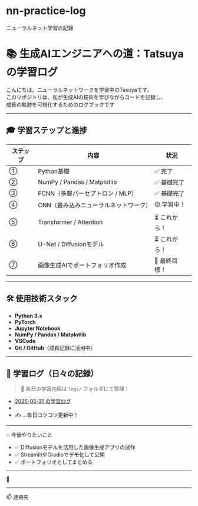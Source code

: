 # nn-practice-log
ニューラルネット学習の記録

# 📚 生成AIエンジニアへの道：Tatsuyaの学習ログ

こんにちは。ニューラルネットワークを学習中のTasuyaです。  
このリポジトリは、私が生成AIの技術を学びながらコードを記録し、  
成長の軌跡を可視化するためのログブックです

---

## 🎓 学習ステップと進捗

| ステップ | 内容 | 状況 |
|----------|------|------|
| ① | Python基礎 | ✅ 完了 |
| ② | NumPy / Pandas / Matplotlib | ✅ 基礎完了 |
| ③ | FCNN（多層パーセプトロン / MLP） | ✅ 基礎完了 |
| ④ | CNN（畳み込みニューラルネットワーク） | 🟡 学習中！ |
| ⑤ | Transformer / Attention | ⏳ これから！ |
| ⑥ | U-Net / Diffusionモデル | ⏳ これから！ |
| ⑦ | 画像生成AIでポートフォリオ作成 | 🔮 最終目標！ |

---

## 🛠️ 使用技術スタック

- **Python 3.x**
- **PyTorch**
- **Jupyter Notebook**
- **NumPy / Pandas / Matplotlib**
- **VSCode**
- **Git / GitHub**（成長記録に活用中）

---

## 🧾 学習ログ（日々の記録）

> 📅 各日の学習内容は `logs/` フォルダにて管理！

- [2025-05-31 の学習ログ](logs/2025-05-31.md)
- 
- ✍️ …毎日コツコツ更新中！

---

💡 今後やりたいこと

- ✅ Diffusionモデルを活用した画像生成アプリの試作
- ✅ StreamlitやGradioでデモ化して公開
- ✅ ポートフォリオとしてまとめる

---

🧠 


---

📫 連絡先


